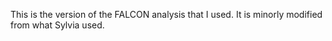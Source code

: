 This is the version of the FALCON analysis that I used. It is minorly modified from what Sylvia used.
